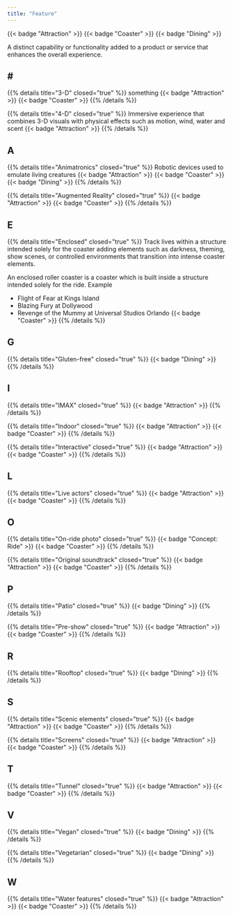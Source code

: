 ```yaml
---
title: "Feature"
---
```


{{< badge "Attraction" >}}
{{< badge "Coaster" >}}
{{< badge "Dining" >}}

A distinct capability or functionality added to a product or service that enhances the overall experience.

## # #

{{% details title="3-D" closed="true" %}}
something
{{< badge "Attraction" >}}
{{< badge "Coaster" >}}
{{% /details %}}

{{% details title="4-D" closed="true" %}}
Immersive experience that combines 3-D visuals with physical effects such as motion, wind, water and scent
{{< badge "Attraction" >}}
{{% /details %}}

## A

{{% details title="Animatronics" closed="true" %}}
Robotic devices used to emulate living creatures
{{< badge "Attraction" >}}
{{< badge "Coaster" >}}
{{< badge "Dining" >}}
{{% /details %}}

{{% details title="Augmented Reality" closed="true" %}}
{{< badge "Attraction" >}}
{{< badge "Coaster" >}}
{{% /details %}}

## E

{{% details title="Enclosed" closed="true" %}}
Track lives within a structure intended solely for the coaster adding elements such as darkness, theming, show scenes, or controlled environments that transition into intense coaster elements.

An enclosed roller coaster is a coaster which is built inside a structure intended solely for the ride.
Example
* Flight of Fear at Kings Island 
* Blazing Fury at Dollywood
* Revenge of the Mummy at Universal Studios Orlando
{{< badge "Coaster" >}}
{{% /details %}}

## G

{{% details title="Gluten-free" closed="true" %}}
{{< badge "Dining" >}}
{{% /details %}}

## I

{{% details title="IMAX" closed="true" %}}
{{< badge "Attraction" >}}
{{% /details %}}

{{% details title="Indoor" closed="true" %}}
{{< badge "Attraction" >}}
{{< badge "Coaster" >}}
{{% /details %}}

{{% details title="Interactive" closed="true" %}}
{{< badge "Attraction" >}}
{{< badge "Coaster" >}}
{{% /details %}}

## L

{{% details title="Live actors" closed="true" %}}
{{< badge "Attraction" >}}
{{< badge "Coaster" >}}
{{% /details %}}

## O

{{% details title="On-ride photo" closed="true" %}}
{{< badge "Concept: Ride" >}}
{{< badge "Coaster" >}}
{{% /details %}}

{{% details title="Original soundtrack" closed="true" %}}
{{< badge "Attraction" >}}
{{< badge "Coaster" >}}
{{% /details %}}

## P

{{% details title="Patio" closed="true" %}}
{{< badge "Dining" >}}
{{% /details %}}

{{% details title="Pre-show" closed="true" %}}
{{< badge "Attraction" >}}
{{< badge "Coaster" >}}
{{% /details %}}

## R

{{% details title="Rooftop" closed="true" %}}
{{< badge "Dining" >}}
{{% /details %}}

## S

{{% details title="Scenic elements" closed="true" %}}
{{< badge "Attraction" >}}
{{< badge "Coaster" >}}
{{% /details %}}

{{% details title="Screens" closed="true" %}}
{{< badge "Attraction" >}}
{{< badge "Coaster" >}}
{{% /details %}}

## T

{{% details title="Tunnel" closed="true" %}}
{{< badge "Attraction" >}}
{{< badge "Coaster" >}}
{{% /details %}}

## V

{{% details title="Vegan" closed="true" %}}
{{< badge "Dining" >}}
{{% /details %}}

{{% details title="Vegetarian" closed="true" %}}
{{< badge "Dining" >}}
{{% /details %}}

## W

{{% details title="Water features" closed="true" %}}
{{< badge "Attraction" >}}
{{< badge "Coaster" >}}
{{% /details %}}